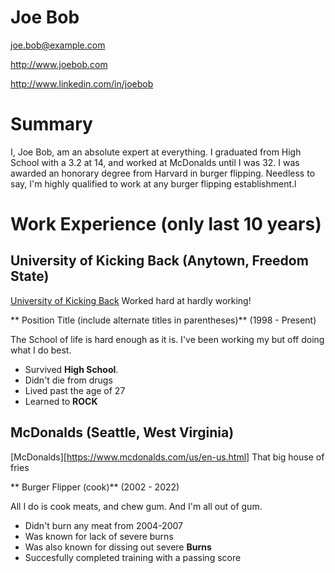# Joe Bob

joe.bob@example.com

http://www.joebob.com

http://www.linkedin.com/in/joebob

# Summary

I, Joe Bob, am an absolute expert at everything. I graduated from High School with a 3.2 at 14, and worked at McDonalds until I was 32. I was awarded an honorary degree from Harvard in burger flipping. Needless to say, I'm highly qualified to work at any burger flipping establishment.l

# Work Experience (only last 10 years)

## University of Kicking Back (Anytown, Freedom State)

[University of Kicking Back][] Worked hard at hardly working!

** Position Title (include alternate titles in parentheses)** (1998 - Present)

The School of life is hard enough as it is. I've been working my but off doing what I do best.

- Survived **High School**.
- Didn't die from drugs
- Lived past the age of 27
- Learned to **ROCK**

## McDonalds (Seattle, West Virginia)
[McDonalds][https://www.mcdonalds.com/us/en-us.html] That big house of fries

** Burger Flipper (cook)** (2002 - 2022)

All I do is cook meats, and chew gum. And I'm all out of gum.

- Didn't burn any meat from 2004-2007
- Was known for lack of severe burns
- Was also known for dissing out severe **Burns**
- Succesfully completed training with a passing score

[University of Kicking Back]: https://www.unlv.edu/
[McDonalds]: https://www.mcdonalds.com/us/en-us.html